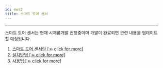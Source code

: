 ```yaml
---
id: ews2
title: 스마트 도어 센서
---
```


---

스마트 도어 센서는 현재 시제품개발 진행중이며 개발이 완료되면 관련 내용을 업데이트 할 예정입니다.

1. [스마트 도어 센서란 [☜ click for more]](./ews2/summary)
2. [설치방법 [☜ click for more]](./ews2/install)
3. [사용법 [☜ click for more]](./ews2/usage)

